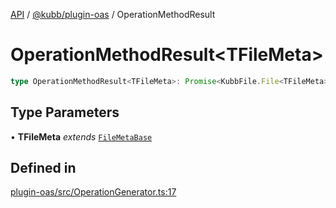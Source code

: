 [API](../../../packages.md) / [@kubb/plugin-oas](../index.md) / OperationMethodResult

# OperationMethodResult\<TFileMeta\>

```ts
type OperationMethodResult<TFileMeta>: Promise<KubbFile.File<TFileMeta> | KubbFile.File<TFileMeta>[] | null>;
```

## Type Parameters

• **TFileMeta** *extends* [`FileMetaBase`](../../core/type-aliases/FileMetaBase.md)

## Defined in

[plugin-oas/src/OperationGenerator.ts:17](https://github.com/kubb-project/kubb/blob/dcebbafbee668a7722775212bce85eec29e39573/packages/plugin-oas/src/OperationGenerator.ts#L17)
